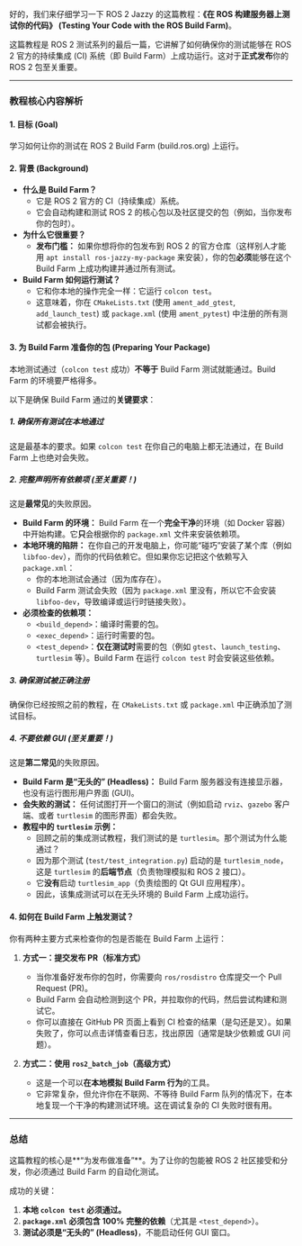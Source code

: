 好的，我们来仔细学习一下 ROS 2 Jazzy 的这篇教程：**《在 ROS 构建服务器上测试你的代码》 (Testing Your Code with the ROS Build Farm)**。

这篇教程是 ROS 2 测试系列的最后一篇，它讲解了如何确保你的测试能够在 ROS 2 官方的持续集成 (CI) 系统（即 Build Farm）上成功运行。这对于**正式发布**你的 ROS 2 包至关重要。

---

### 教程核心内容解析

#### 1. 目标 (Goal)

学习如何让你的测试在 ROS 2 Build Farm (build.ros.org) 上运行。

#### 2. 背景 (Background)

* **什么是 Build Farm？**
    * 它是 ROS 2 官方的 CI（持续集成）系统。
    * 它会自动构建和测试 ROS 2 的核心包以及社区提交的包（例如，当你发布你的包时）。
* **为什么它很重要？**
    * **发布门槛：** 如果你想将你的包发布到 ROS 2 的官方仓库（这样别人才能用 `apt install ros-jazzy-my-package` 来安装），你的包**必须**能够在这个 Build Farm 上成功构建并通过所有测试。
* **Build Farm 如何运行测试？**
    * 它和你本地的操作完全一样：它运行 `colcon test`。
    * 这意味着，你在 `CMakeLists.txt` (使用 `ament_add_gtest`, `add_launch_test`) 或 `package.xml` (使用 `ament_pytest`) 中注册的所有测试都会被执行。

#### 3. 为 Build Farm 准备你的包 (Preparing Your Package)

本地测试通过（`colcon test` 成功）**不等于** Build Farm 测试就能通过。Build Farm 的环境要严格得多。

以下是确保 Build Farm 通过的**关键要求**：

##### 1. 确保所有测试在本地通过

这是最基本的要求。如果 `colcon test` 在你自己的电脑上都无法通过，在 Build Farm 上也绝对会失败。

##### 2. 完整声明所有依赖项 (至关重要！)

这是**最常见**的失败原因。

* **Build Farm 的环境：** Build Farm 在一个**完全干净**的环境（如 Docker 容器）中开始构建。它**只**会根据你的 `package.xml` 文件来安装依赖项。
* **本地环境的陷阱：** 在你自己的开发电脑上，你可能“碰巧”安装了某个库（例如 `libfoo-dev`），而你的代码依赖它。但如果你忘记把这个依赖写入 `package.xml`：
    * 你的本地测试会通过（因为库存在）。
    * Build Farm 测试会失败（因为 `package.xml` 里没有，所以它不会安装 `libfoo-dev`，导致编译或运行时链接失败）。
* **必须检查的依赖项：**
    * `<build_depend>`：编译时需要的包。
    * `<exec_depend>`：运行时需要的包。
    * `<test_depend>`：**仅在测试时**需要的包（例如 `gtest`、`launch_testing`、`turtlesim` 等）。Build Farm 在运行 `colcon test` 时会安装这些依赖。

##### 3. 确保测试被正确注册

确保你已经按照之前的教程，在 `CMakeLists.txt` 或 `package.xml` 中正确添加了测试目标。

##### 4. 不要依赖 GUI (至关重要！)

这是**第二常见**的失败原因。

* **Build Farm 是“无头的” (Headless)：** Build Farm 服务器没有连接显示器，也没有运行图形用户界面 (GUI)。
* **会失败的测试：** 任何试图打开一个窗口的测试（例如启动 `rviz`、`gazebo` 客户端、或者 `turtlesim` 的图形界面）都会失败。
* **教程中的 `turtlesim` 示例：**
    * 回顾之前的集成测试教程，我们测试的是 `turtlesim`。那个测试为什么能通过？
    * 因为那个测试 (`test/test_integration.py`) 启动的是 `turtlesim_node`，这是 `turtlesim` 的**后端节点**（负责物理模拟和 ROS 2 接口）。
    * 它**没有**启动 `turtlesim_app`（负责绘图的 Qt GUI 应用程序）。
    * 因此，该集成测试可以在无头环境的 Build Farm 上成功运行。

#### 4. 如何在 Build Farm 上触发测试？

你有两种主要方式来检查你的包是否能在 Build Farm 上运行：

1.  **方式一：提交发布 PR（标准方式）**
    * 当你准备好发布你的包时，你需要向 `ros/rosdistro` 仓库提交一个 Pull Request (PR)。
    * Build Farm 会自动检测到这个 PR，并拉取你的代码，然后尝试构建和测试它。
    * 你可以直接在 GitHub PR 页面上看到 CI 检查的结果（是勾还是叉）。如果失败了，你可以点击详情查看日志，找出原因（通常是缺少依赖或 GUI 问题）。

2.  **方式二：使用 `ros2_batch_job`（高级方式）**
    * 这是一个可以**在本地模拟 Build Farm 行为**的工具。
    * 它非常复杂，但允许你在不联网、不等待 Build Farm 队列的情况下，在本地复现一个干净的构建测试环境。这在调试复杂的 CI 失败时很有用。

---

### 总结

这篇教程的核心是**“为发布做准备”**。为了让你的包能被 ROS 2 社区接受和分发，你必须通过 Build Farm 的自动化测试。

成功的关键：

1.  **本地 `colcon test` 必须通过。**
2.  **`package.xml` 必须包含 100% 完整的依赖**（尤其是 `<test_depend>`）。
3.  **测试必须是“无头的” (Headless)**，不能启动任何 GUI 窗口。